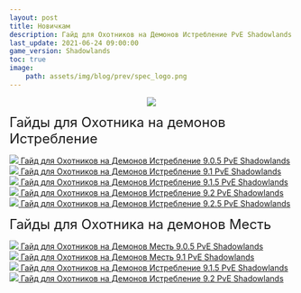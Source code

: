 ```yaml
---
layout: post
title: Новичкам
description: Гайд для Охотников на Демонов Истребление PvE Shadowlands
last_update: 2021-06-24 09:00:00
game_version: Shadowlands 
toc: true
image:
    path: assets/img/blog/prev/spec_logo.png
---
```


<p align="center" width="100%"> <img src="{{ site.url }}/assets/img/blog/Shadowlands_Logo.webp"> </p>

<strong style="font-weight: 400; font-size: 24px;">Гайды для Охотника на демонов Истребление</strong>

<a href="{{ site.url }}/guide/archive/havoc/Shadowlands_9_0_5/quick_faq.html"><img src="https://wow.zamimg.com/images/wow/icons/medium/wow_token01.jpg">  Гайд для Охотников на Демонов Истребление 9.0.5 PvE Shadowlands</a><br>
<a href="{{ site.url }}/guide/archive/havoc/Shadowlands_9_1_0/quick_faq.html"><img src="https://wow.zamimg.com/images/wow/icons/medium/wow_token01.jpg">  Гайд для Охотников на Демонов Истребление 9.1 PvE Shadowlands</a><br>
<a href="{{ site.url }}/guide/archive/havoc/Shadowlands_9_1_5/quick_faq.html"><img src="https://wow.zamimg.com/images/wow/icons/medium/wow_token01.jpg">  Гайд для Охотников на Демонов Истребление 9.1.5 PvE Shadowlands</a><br>
<a href="{{ site.url }}/guide/archive/havoc/Shadowlands_9_2/changes-patch.html"><img src="https://wow.zamimg.com/images/wow/icons/medium/wow_token01.jpg">  Гайд для Охотников на Демонов Истребление 9.2 PvE Shadowlands</a><br>
<a href="{{ site.url }}/guide/archive/havoc/Shadowlands_9_2.5/changes-patch.html"><img src="https://wow.zamimg.com/images/wow/icons/medium/wow_token01.jpg">  Гайд для Охотников на Демонов Истребление 9.2.5 PvE Shadowlands</a>


<strong style="font-weight: 400; font-size: 24px;">Гайды для Охотника на демонов Месть</strong>

<a href="{{ site.url }}/guide/archive/vengeance/Shadowlands_9_0_5/quick_faq.html"><img src="https://wow.zamimg.com/images/wow/icons/medium/wow_token01.jpg">  Гайд для Охотников на Демонов Месть 9.0.5 PvE Shadowlands</a><br>
<a href="{{ site.url }}/guide/archive/vengeance/Shadowlands_9_1/quick_faq.html"><img src="https://wow.zamimg.com/images/wow/icons/medium/wow_token01.jpg">  Гайд для Охотников на Демонов Месть 9.1 PvE Shadowlands</a><br>
<a href="{{ site.url }}/guide/archive/vengeance/Shadowlands_9_1_5/quick_faq.html"><img src="https://wow.zamimg.com/images/wow/icons/medium/wow_token01.jpg">  Гайд для Охотников на Демонов Истребление 9.1.5 PvE Shadowlands</a><br>
<a href="{{ site.url }}/guide/archive/vengeance/Shadowlands_9_2/changes-patch.html"><img src="https://wow.zamimg.com/images/wow/icons/medium/wow_token01.jpg">  Гайд для Охотников на Демонов Истребление 9.2 PvE Shadowlands</a>



